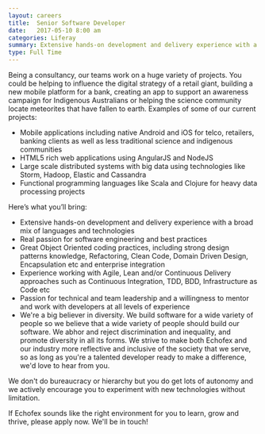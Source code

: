 ```yaml
---
layout: careers
title:  Senior Software Developer
date:   2017-05-10 8:00 am
categories: Liferay
summary: Extensive hands-on development and delivery experience with a broad mix of languages and technologies. Great Object Oriented coding practices, including strong design patterns knowledge, Refactoring, Clean Code, Domain Driven Design, Encapsulation etc and enterprise integration.
type: Full Time
---
```


Being a consultancy, our teams work on a huge variety of projects. You could be helping to influence the digital strategy of a retail giant, building a new mobile platform for a bank, creating an app to support an awareness campaign for Indigenous Australians or helping the science community locate meteorites that have fallen to earth. 
Examples of some of our current projects:

* Mobile applications including native Android and iOS for telco, retailers, banking clients as well as less traditional science and indigenous communities 
* HTML5 rich web applications using AngularJS and NodeJS
* Large scale distributed systems with big data using technologies like Storm, Hadoop, Elastic and Cassandra
* Functional programming languages like Scala and Clojure for heavy data processing projects

Here’s what you’ll bring:

* Extensive hands-on development and delivery experience with a broad mix of languages and technologies
* Real passion for software engineering and best practices
* Great Object Oriented coding practices, including strong design patterns knowledge, Refactoring, Clean Code, Domain Driven Design, Encapsulation etc and enterprise integration
* Experience working with Agile, Lean and/or Continuous Delivery approaches such as Continuous Integration, TDD, BDD, Infrastructure as Code etc
* Passion for technical and team leadership and a willingness to mentor and work with developers at all levels of experience
* We're a big believer in diversity.  We build software for a wide variety of people so we believe that a wide variety of people should build our software.  We abhor and reject discrimination and inequality, and promote diversity in all its forms. We strive to make both Echofex and our industry more reflective and inclusive of the society that we serve, so as long as you're a talented developer ready to make a difference, we'd love to hear from you.  

We don't do bureaucracy or hierarchy but you do get lots of autonomy and we actively encourage you to experiment with new technologies without limitation. 

If Echofex sounds like the right environment for you to learn, grow and thrive, please apply now. We'll be in touch!